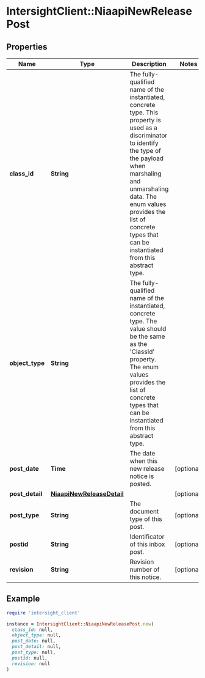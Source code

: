 # IntersightClient::NiaapiNewReleasePost

## Properties

| Name | Type | Description | Notes |
| ---- | ---- | ----------- | ----- |
| **class_id** | **String** | The fully-qualified name of the instantiated, concrete type. This property is used as a discriminator to identify the type of the payload when marshaling and unmarshaling data. The enum values provides the list of concrete types that can be instantiated from this abstract type. |  |
| **object_type** | **String** | The fully-qualified name of the instantiated, concrete type. The value should be the same as the &#39;ClassId&#39; property. The enum values provides the list of concrete types that can be instantiated from this abstract type. |  |
| **post_date** | **Time** | The date when this new release notice is posted. | [optional] |
| **post_detail** | [**NiaapiNewReleaseDetail**](NiaapiNewReleaseDetail.md) |  | [optional] |
| **post_type** | **String** | The document type of this post. | [optional] |
| **postid** | **String** | Identificator of this inbox post. | [optional] |
| **revision** | **String** | Revision number of this notice. | [optional] |

## Example

```ruby
require 'intersight_client'

instance = IntersightClient::NiaapiNewReleasePost.new(
  class_id: null,
  object_type: null,
  post_date: null,
  post_detail: null,
  post_type: null,
  postid: null,
  revision: null
)
```

